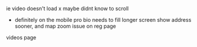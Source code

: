 ie video doesn't load
x maybe didnt know to scroll
 - definitely on the mobile
pro bio needs to fill longer screen
show address sooner, and map
zoom issue on reg page


videos page
